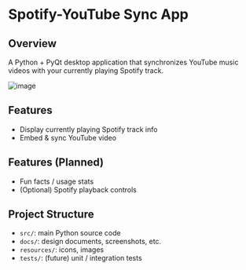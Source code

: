 # Spotify-YouTube Sync App

## Overview
A Python + PyQt desktop application that synchronizes YouTube music videos with your currently playing Spotify track.

![image](https://github.com/user-attachments/assets/c2fa4c96-bad8-40a8-a4f6-d1c65d0ce67b)

## Features 
- Display currently playing Spotify track info
- Embed & sync YouTube video
  
## Features (Planned)
- Fun facts / usage stats
- (Optional) Spotify playback controls

## Project Structure
- `src/`: main Python source code
- `docs/`: design documents, screenshots, etc.
- `resources/`: icons, images
- `tests/`: (future) unit / integration tests

